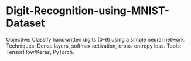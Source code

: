 # Digit-Recognition-using-MNIST-Dataset
Objective: Classify handwritten digits (0-9) using a simple neural network.
Techniques: Dense layers, softmax activation, cross-entropy loss.
Tools: TensorFlow/Keras, PyTorch.
